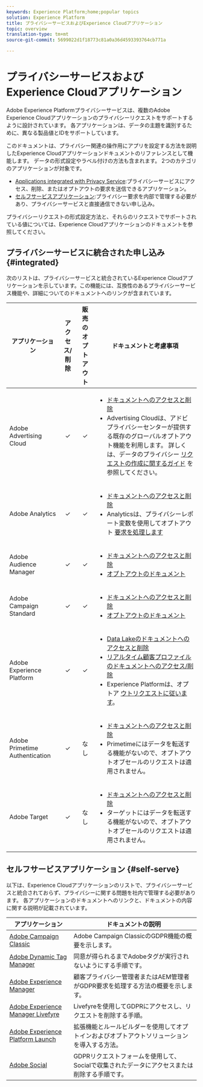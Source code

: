 ```yaml
---
keywords: Experience Platform;home;popular topics
solution: Experience Platform
title: プライバシーサービスおよびExperience Cloudアプリケーション
topic: overview
translation-type: tm+mt
source-git-commit: 5699022d1f18773c81a0a36d4593393764cb771a

---
```



# プライバシーサービスおよびExperience Cloudアプリケーション

Adobe Experience Platformプライバシーサービスは、複数のAdobe Experience Cloudアプリケーションのプライバシーリクエストをサポートするように設計されています。 各アプリケーションは、データの主題を識別するために、異なる製品値とIDをサポートしています。

このドキュメントは、プライバシー関連の操作用にアプリを設定する方法を説明したExperience Cloudアプリケーションドキュメントのリファレンスとして機能します。 データの形式設定やラベル付けの方法も含まれます。 2つのカテゴリのアプリケーションが対象です。

* [Applications integrated with Privacy Service](#integrated):プライバシーサービスにアクセス、削除、またはオプトアウトの要求を送信できるアプリケーション。
* [セルフサービスアプリケーション](#self-serve):プライバシー要求を内部で管理する必要があり、プライバシーサービスと直接通信できない申し込み。

プライバシーリクエストの形式設定方法と、それらのリクエストでサポートされている値については、Experience Cloudアプリケーションのドキュメントを参照してください。

## プライバシーサービスに統合された申し込み {#integrated}

次のリストは、プライバシーサービスと統合されているExperience Cloudアプリケーションを示しています。この機能には、互換性のあるプライバシーサービス機能や、詳細についてのドキュメントへのリンクが含まれています。

| アプリケーション | アクセス/削除 | 販売のオプトアウト | ドキュメントと考慮事項 |
--- | :---: | :---: | ---
| Adobe Advertising Cloud | ✓ | ✓ | <ul><li>[ドキュメントへのアクセスと削除](https://docs.adobe.com/content/help/en/advertising-cloud/all/privacy/ad-cloud-gdpr.html) </li><li>Advertising Cloudは、アドビプライバシーセンターが提供する既存のグローバルオプトアウト機能を利用します。 詳しくは、データのプライバシー [リクエストの作成に関するガイド](https://docs.adobe.com/content/help/en/audience-manager/user-guide/overview/data-privacy/data-privacy-requests.html#opt-out-requests) を参照してください。</li></ul> |
| Adobe Analytics | ✓ | ✓ | <ul><li>[ドキュメントへのアクセスと削除](https://marketing.adobe.com/resources/help/en_US/analytics/gdpr/index.html)</li><li>Analyticsは、プライバシーレポート変数を使用してオプトアウト [要求を処理します](https://docs.adobe.com/content/help/en/analytics/admin/data-governance/consent-variables.html)</li></ul> |
| Adobe Audience Manager | ✓ | ✓ | <ul><li>[ドキュメントへのアクセスと削除](https://marketing.adobe.com/resources/help/en_US/aam/aam-gdpr.html)</li><li>[オプトアウトのドキュメント](https://docs.adobe.com/content/help/en/audience-manager/user-guide/features/declared-ids.html)</li></ul> |
| Adobe Campaign Standard | ✓ | ✓ | <ul><li>[ドキュメントへのアクセスと削除](https://docs.campaign.adobe.com/doc/standard/getting_started/en/ACS_GDPR.html)</li><li>[オプトアウトのドキュメント](../segmentation/honoring-opt-outs.md)</li></ul> |
| Adobe Experience Platform | ✓ | ✓ | <ul><li>[Data Lakeのドキュメントへのアクセスと削除](../catalog/privacy.md)</li><li>[リアルタイム顧客プロファイルのドキュメントへのアクセス/削除](../profile/privacy.md)</li><li>Experience Platformは、オプトア [ウトリクエストに従います](https://www.adobe.io/apis/experienceplatform/home/profile-identity-segmentation/profile-identity-segmentation-services.html#!api-specification/markdown/narrative/technical_overview/segmentation/honoring-opt-outs.md)。</li></ul> |
| Adobe Primetime Authentication | ✓ | なし | <ul><li>[ドキュメントへのアクセスと削除](http://tve.helpdocsonline.com/how-to-make-a-privacy-request)</li><li>Primetimeにはデータを転送する機能がないので、オプトアウトオブセールのリクエストは適用されません。</li></ul> |
| Adobe Target | ✓ | なし | <ul><li>[ドキュメントへのアクセスと削除](https://marketing.adobe.com/resources/help/en_US/target/target/privacy-and-general-data-protection-regulation.html)</li><li>ターゲットにはデータを転送する機能がないので、オプトアウトオブセールのリクエストは適用されません。</li></ul> |

<!-- (To include once access/delete documentation is available)
Adobe Customer Attributes (CRS) | ✓ | N/A | <ul><li>Customer Attributes does not have the capability to transfer data, therefore opt-out-of-sale requests are not applicable.</li></ul>
-->

## セルフサービスアプリケーション {#self-serve}

以下は、Experience Cloudアプリケーションのリストで、プライバシーサービスと統合されておらず、プライバシーに関する問題を社内で管理する必要があります。 各アプリケーションのドキュメントへのリンクと、ドキュメントの内容に関する説明が記載されています。

| アプリケーション | ドキュメントの説明 |
| ------- | ----------- |
| [Adobe Campaign Classic](https://docs.campaign.adobe.com/doc/AC/getting_started/EN/ACC_GDPR.html) | Adobe Campaign ClassicのGDPR機能の概要を示します。 |
| [Adobe Dynamic Tag Manager](https://marketing.adobe.com/resources/help/en_US/dtm/opt-in.html) | 同意が得られるまでAdobeタグが実行されないようにする手順です。 |
| [Adobe Experience Manager](https://helpx.adobe.com/experience-manager/6-4/managing/using/gdpr-compliance.html) | 顧客プライバシー管理者またはAEM管理者がGDPR要求を処理する方法の概要を示します。 |
| [Adobe Experience Manager Livefyre](https://marketing.adobe.com/resources/help/en_US/livefyre/c_gdpr_compliance.html) | Livefyreを使用してGDPRにアクセスし、リクエストを削除する手順。 |
| [Adobe Experience Platform Launch](https://docs.adobelaunch.com/client-side-information/deploy-javascript-tags-to-opt-in-to-launch) | 拡張機能とルールビルダーを使用してオプトインおよびオプトアウトソリューションを導入する方法。 |
| [Adobe Social](https://marketing.adobe.com/resources/help/en_US/social/c_gdpr-request.html) | GDPRリクエストフォームを使用して、Socialで収集されたデータにアクセスまたは削除する手順です。 |